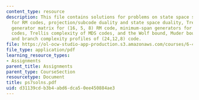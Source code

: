 ```yaml
---
content_type: resource
description: This file contains solutions for problems on state space sizes in trellises
  for RM codes, projection/subcode duality and state space duality, Trellis-oriented
  generator matrix for (16, 5, 8) RM code, minimum-span generators for convolutional
  codes, Trellis complexity of MDS codes, and the Wolf bound, Muder bounds on state
  and branch complexity profiles of (24,12,8) code.
file: https://ol-ocw-studio-app-production.s3.amazonaws.com/courses/6-451-principles-of-digital-communication-ii-spring-2005/d31139cdb3b4abd6dca50ee450884ae3_ps7solns.pdf
file_type: application/pdf
learning_resource_types:
- Assignments
parent_title: Assignments
parent_type: CourseSection
resourcetype: Document
title: ps7solns.pdf
uid: d31139cd-b3b4-abd6-dca5-0ee450884ae3
---
```

